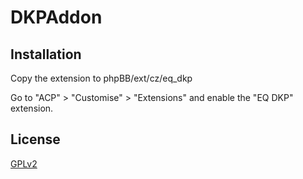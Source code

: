 # DKPAddon

## Installation

Copy the extension to phpBB/ext/cz/eq_dkp

Go to "ACP" > "Customise" > "Extensions" and enable the "EQ DKP" extension.

## License

[GPLv2](license.txt)
